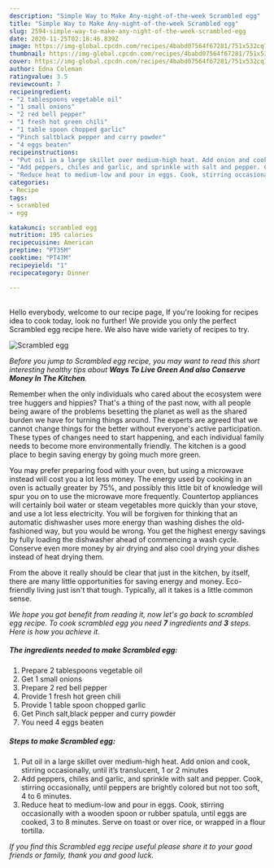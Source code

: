 ```yaml
---
description: "Simple Way to Make Any-night-of-the-week Scrambled egg"
title: "Simple Way to Make Any-night-of-the-week Scrambled egg"
slug: 2594-simple-way-to-make-any-night-of-the-week-scrambled-egg
date: 2020-11-25T02:18:46.839Z
image: https://img-global.cpcdn.com/recipes/4babd07564f67281/751x532cq70/scrambled-egg-recipe-main-photo.jpg
thumbnail: https://img-global.cpcdn.com/recipes/4babd07564f67281/751x532cq70/scrambled-egg-recipe-main-photo.jpg
cover: https://img-global.cpcdn.com/recipes/4babd07564f67281/751x532cq70/scrambled-egg-recipe-main-photo.jpg
author: Edna Coleman
ratingvalue: 3.5
reviewcount: 7
recipeingredient:
- "2 tablespoons vegetable oil"
- "1 small onions"
- "2 red bell pepper"
- "1 fresh hot green chili"
- "1 table spoon chopped garlic"
- "Pinch saltblack pepper and curry powder"
- "4 eggs beaten"
recipeinstructions:
- "Put oil in a large skillet over medium-high heat. Add onion and cook, stirring occasionally, until it’s translucent, 1 or 2 minutes"
- "Add peppers, chiles and garlic, and sprinkle with salt and pepper. Cook, stirring occasionally, until peppers are brightly colored but not too soft, 4 to 6 minutes."
- "Reduce heat to medium-low and pour in eggs. Cook, stirring occasionally with a wooden spoon or rubber spatula, until eggs are cooked, 3 to 8 minutes. Serve on toast or over rice, or wrapped in a flour tortilla."
categories:
- Recipe
tags:
- scrambled
- egg

katakunci: scrambled egg 
nutrition: 195 calories
recipecuisine: American
preptime: "PT35M"
cooktime: "PT47M"
recipeyield: "1"
recipecategory: Dinner

---
```

<br>
Hello everybody, welcome to our recipe page, If you're looking for recipes idea to cook today, look no further! We provide you only the perfect Scrambled egg recipe here. We also have wide variety of recipes to try.
<br>


![Scrambled egg](https://img-global.cpcdn.com/recipes/4babd07564f67281/751x532cq70/scrambled-egg-recipe-main-photo.jpg)

<i>Before you jump to Scrambled egg recipe, you may want to read this short interesting healthy tips about 
<strong>Ways To Live Green And also Conserve Money In The Kitchen</strong>.</i>
</br>

Remember when the only individuals who cared about the ecosystem were tree huggers and hippies? That's a thing of the past now, with all people being aware of the problems besetting the planet as well as the shared burden we have for turning things around. The experts are agreed that we cannot change things for the better without everyone's active participation. These types of changes need to start happening, and each individual family needs to become more environmentally friendly. The kitchen is a good place to begin saving energy by going much more green.

You may prefer preparing food with your oven, but using a microwave instead will cost you a lot less money. The energy used by cooking in an oven is actually greater by 75%, and possibly this little bit of knowledge will spur you on to use the microwave more frequently. Countertop appliances will certainly boil water or steam vegetables more quickly than your stove, and use a lot less electricity. You will be forgiven for thinking that an automatic dishwasher uses more energy than washing dishes the old-fashioned way, but you would be wrong. You get the highest energy savings by fully loading the dishwasher ahead of commencing a wash cycle. Conserve even more money by air drying and also cool drying your dishes instead of heat drying them.

From the above it really should be clear that just in the kitchen, by itself, there are many little opportunities for saving energy and money. Eco-friendly living just isn't that tough. Typically, all it takes is a little common sense.


<i>We hope you got benefit from reading it, now let's go back to scrambled egg recipe. To cook scrambled egg you need <strong>7</strong> ingredients and <strong>3</strong> steps. Here is how you achieve it.
</i>

##### The ingredients needed to make Scrambled egg:

1. Prepare 2 tablespoons vegetable oil
1. Get 1 small onions
1. Prepare 2 red bell pepper
1. Provide 1 fresh hot green chili
1. Provide 1 table spoon chopped garlic
1. Get Pinch salt,black pepper and curry powder
1. You need 4 eggs beaten


##### Steps to make Scrambled egg:

1. Put oil in a large skillet over medium-high heat. Add onion and cook, stirring occasionally, until it’s translucent, 1 or 2 minutes
1. Add peppers, chiles and garlic, and sprinkle with salt and pepper. Cook, stirring occasionally, until peppers are brightly colored but not too soft, 4 to 6 minutes.
1. Reduce heat to medium-low and pour in eggs. Cook, stirring occasionally with a wooden spoon or rubber spatula, until eggs are cooked, 3 to 8 minutes. Serve on toast or over rice, or wrapped in a flour tortilla.


<i>If you find this Scrambled egg recipe useful please share it to your good friends or family, thank you and good luck.</i>
